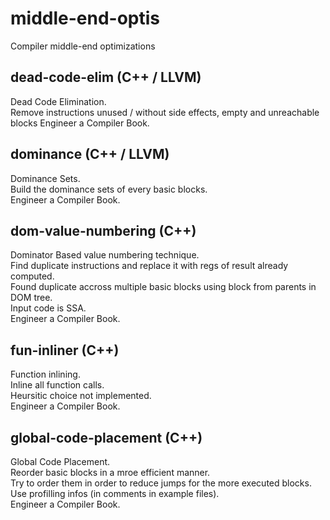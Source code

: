 # middle-end-optis

Compiler middle-end optimizations

## dead-code-elim (C++ / LLVM)

Dead Code Elimination.  
Remove instructions unused / without side effects, empty and unreachable blocks
Engineer a Compiler Book.

## dominance (C++ / LLVM)

Dominance Sets.  
Build the dominance sets of every basic blocks.  
Engineer a Compiler Book.

## dom-value-numbering (C++)

Dominator Based value numbering technique.  
Find duplicate instructions and replace it with regs of result already computed.  
Found duplicate accross multiple basic blocks using block from parents in DOM tree.  
Input code is SSA.  
Engineer a Compiler Book.

## fun-inliner (C++)

Function inlining.  
Inline all function calls.  
Heursitic choice not implemented.  
Engineer a Compiler Book.

## global-code-placement (C++)

Global Code Placement.  
Reorder basic blocks in a mroe efficient manner.  
Try to order them in order to reduce jumps for the more executed blocks.  
Use profilling infos (in comments in example files).  
Engineer a Compiler Book.
